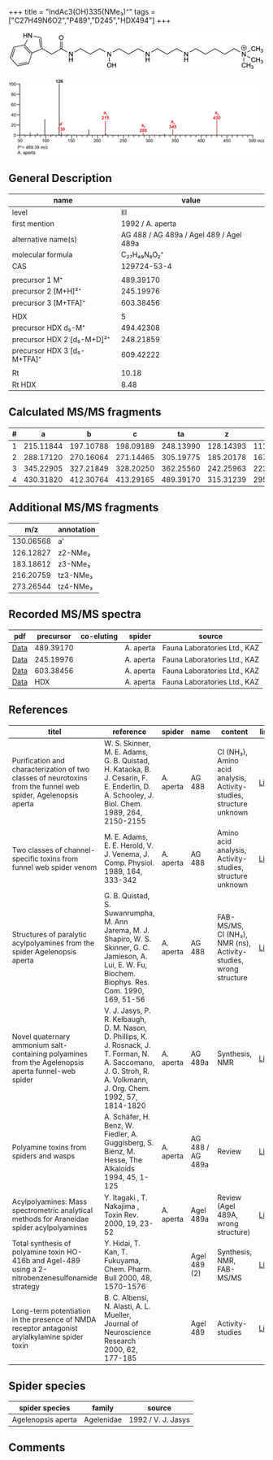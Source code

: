 +++
title = "IndAc3(OH)335(NMe₃)⁺"
tags = ["C27H49N6O2","P489","D245","HDX494"]
+++

![](/img/IndAc3(OH)335(NMe3).png)

![](/img_MSMS/489_IndAc3(OH)335(NMe3)_Aa.png?classes=border)

## General Description

| name                        | value                                   |
|-----------------------------|-----------------------------------------|
| level                       | III                                     |
| first mention               | 1992 / A. aperta                        |
| alternative name(s)         | AG 488 / AG 489a / Agel 489 / Agel 489a |
| molecular formula           | C₂₇H₄₉N₆O₂⁺                             |
| CAS                         | 129724-53-4                             |
|                             |                                         |
| precursor 1 M⁺              | 489.39170                               |
| precursor 2 [M+H]²⁺         | 245.19976                               |
| precursor 3 [M+TFA]⁺        | 603.38456                               |
|                             |                                         |
| HDX                         | 5                                       |
| precursor HDX   d₅-M⁺       | 494.42308                               |
| precursor HDX 2 [d₅-M+D]²⁺  | 248.21859                               |
| precursor HDX 3 [d₅-M+TFA]⁺ | 609.42222                               |
|                             |                                         |
| Rt                          | 10.18                                   |
| Rt HDX                      | 8.48                                    |

## Calculated MS/MS fragments

| # | a         | b         | c         | ta        | z         | y         | tz        |
|---|-----------|-----------|-----------|-----------|-----------|-----------|-----------|
| 1 | 215.11844 | 197.10788 | 198.09189 | 248.13990 | 128.14393 | 111.11738 | 146.17830 |
| 2 | 288.17120 | 270.16064 | 271.14465 | 305.19775 | 185.20178 | 167.16740 | 203.23615 |
| 3 | 345.22905 | 327.21849 | 328.20250 | 362.25560 | 242.25963 | 223.21743 | 276.28891 |
| 4 | 430.31820 | 412.30764 | 413.29165 | 489.39170 | 315.31239 | 295.26236 | 333.34676 |

## Additional MS/MS fragments

| m/z       | annotation |
|-----------|------------|
| 130.06568 | a'         |
| 126.12827 | z2-NMe₃    |
| 183.18612 | z3-NMe₃    |
| 216.20759 | tz3-NMe₃   |
| 273.26544 | tz4-NMe₃   |

## Recorded MS/MS spectra

| pdf                                                      | precursor | co-eluting | spider    | source                       |
|----------------------------------------------------------|-----------|------------|-----------|------------------------------|
| [Data](/pdf/A-aperta/489_IndAc3(OH)335(NMe3)_Aa.pdf)     | 489.39170 |            | A. aperta | Fauna Laboratories Ltd., KAZ |
| [Data](/pdf/A-aperta/489_IndAc3(OH)335(NMe3)_Aa_2.pdf)   | 245.19976 |            | A. aperta | Fauna Laboratories Ltd., KAZ |
| [Data](/pdf/A-aperta/489_IndAc3(OH)335(NMe3)_Aa_3.pdf)   | 603.38456 |            | A. aperta | Fauna Laboratories Ltd., KAZ |
| [Data](/pdf/A-aperta/489_IndAc3(OH)335(NMe3)_Aa_HDX.pdf) | HDX       |            | A. aperta | Fauna Laboratories Ltd., KAZ |

## References

| titel                                                                                                          | reference                                                                                                                                                           | spider    | name             | content                                                            | link                                                                                                                     |
|----------------------------------------------------------------------------------------------------------------|---------------------------------------------------------------------------------------------------------------------------------------------------------------------|-----------|------------------|--------------------------------------------------------------------|--------------------------------------------------------------------------------------------------------------------------|
| Purification and characterization of two classes of neurotoxins from the funnel web spider, Agelenopsis aperta | W. S. Skinner, M. E. Adams, G. B. Quistad, H. Kataoka, B. J. Cesarin, F. E. Enderlin, D. A. Schooley, J. Biol. Chem. 1989, 264, 2150-2155                           | A. aperta | AG 488           | CI (NH₃), Amino acid analysis, Activity-studies, structure unknown | [Link](http://www.jbc.org/content/264/4/2150)                                                                            |
| Two classes of channel-specific toxins from funnel web spider venom                                            | M. E. Adams, E. E. Herold, V. J. Venema, J. Comp. Physiol. 1989, 164, 333-342                                                                                       | A. aperta | AG 488           | Amino acid analysis, Activity-studies, structure unknown           | [Link](https://link.springer.com/article/10.1007/BF00612993)                                                             |
| Structures of paralytic acylpolyamines from the spider Agelenopsis aperta                                      | G. B. Quistad, S. Suwanrumpha, M. Ann Jarema, M. J. Shapiro, W. S. Skinner, G. C. Jamieson, A. Lui, E. W. Fu, Biochem. Biophys. Res. Com. 1990, 169, 51-56          | A. aperta | AG 488           | FAB-MS/MS, CI (NH₃), NMR (ns), Activity-studies, wrong structure   | [Link](https://www.sciencedirect.com/science/article/pii/0006291X9091431Q)                                               |
| Novel quaternary ammonium salt-containing polyamines from the Agelenopsis aperta funnel-web spider             | V. J. Jasys, P. R. Kelbaugh, D. M. Nason, D. Phillips, K. J. Rosnack, J. T. Forman, N. A. Saccomano, J. G. Stroh, R. A. Volkmann, J. Org. Chem. 1992, 57, 1814-1820 | A. aperta | AG 489a          | Synthesis, NMR                                                     | [Link](https://pubs.acs.org/doi/abs/10.1021/jo00032a039)                                                                 |
| Polyamine toxins from spiders and wasps                                                                        | A. Schäfer, H. Benz, W. Fiedler, A. Guggisberg, S. Bienz, M. Hesse, The Alkaloids 1994, 45, 1-125                                                                   | A. aperta | AG 488 / AG 489a | Review                                                             | [Link](https://www.sciencedirect.com/science/article/pii/S009995980860276X)                                              |
| Acylpolyamines: Mass spectrometric analytical methods for Araneidae spider acylpolyamines                      | Y. Itagaki , T. Nakajima , Toxin Rev. 2000, 19, 23-52                                                                                                               | A. aperta | Agel 489a        | Review (Agel 489A, wrong structure)                                | [Link](https://www.tandfonline.com/doi/abs/10.1081/TXR-100100314)                                                        |
| Total synthesis of polyamine toxin HO-416b and Agel-489 using a 2-nitrobenzenesulfonamide strategy             | Y. Hidai, T. Kan, T. Fukuyama, Chem. Pharm. Bull 2000, 48, 1570-1576                                                                                                |           | Agel 489 (2)     | Synthesis, NMR, FAB-MS/MS                                          | [Link](https://www.jstage.jst.go.jp/article/cpb1958/48/10/48_10_1570/_article)                                           |
| Long-term potentiation in the presence of NMDA receptor antagonist arylalkylamine spider toxin                 | B. C. Albensi, N. Alasti, A. L. Mueller, Journal of Neuroscience Research 2000, 62, 177-185                                                                         |           | Agel 489         | Activity-studies                                                   | [Link](https://onlinelibrary.wiley.com/doi/abs/10.1002/1097-4547%2820001015%2962%3A2%3C177%3A%3AAID-JNR3%3E3.0.CO%3B2-D) |

## Spider species

| spider species     | family     | source             |
|--------------------|------------|--------------------|
| Agelenopsis aperta | Agelenidae | 1992 / V. J. Jasys |

## Comments